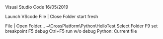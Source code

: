 Visual Studio Code
16/05/2019

Launch VScode
File | Close Folder
start fresh

File | Open Folder...
~\CrossPlatform\Python\HelloTest
Select Folder
F9		set breakpoint
F5		debug
Ctrl+F5	run		w/o debug
Python: Current file